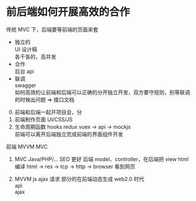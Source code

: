 # 前后端如何开展高效的合作  
传统 MVC 下，后端要等前端的页面来套  
- 独立的  
  UI 设计稿  
  各干各的，高并发  
- 合作  
  后台 api  
- 联调  
  swagger  
  如何高效的让前端和后端可以正确的分开独立开发，双方要守规则，别等联调的时候出问题 => 接口文档  

0. 前端和后端一起开项目会，分
1. 前端制作页面 UI/CSS/JS  
2. 生命周期函数 hooks redux vuex -> api -> mockjs  
  前端可以离开后端独立完成前端的界面组件开发  


前端 MVVM MVC  
1. MVC Java/PHP/... SEO 更好 后端 model、controller，在后端把 view html 编译 html -> res -> tcp -> http -> browser 看到网页  

2. MVVM js ajax 请求 部分的在前端动态生成 web2.0 时代  
  api  
  ajax  